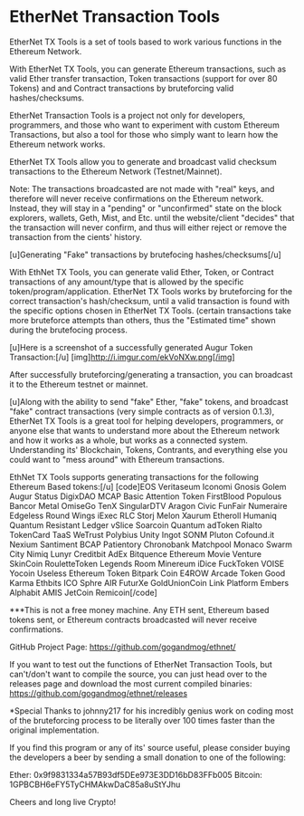 # EtherNet Transaction Tools

EtherNet TX Tools is a set of tools based to work various functions in the Ethereum Network.

With EtherNet TX Tools, you can generate Ethereum transactions, such as valid Ether transfer transaction, Token transactions (support for over 80 Tokens) and and Contract transactions by bruteforcing valid hashes/checksums.

EtherNet Transaction Tools is a project not only for developers, programmers, and those who want to experiment with custom Ethereum Transactions, but also a tool for those who simply want to learn how the Ethereum network works.

EtherNet TX Tools allow you to generate and broadcast valid checksum transactions to the Ethereum Network (Testnet/Mainnet).

Note: The transactions broadcasted are not made with "real" keys, and therefore will never receive confirmations on the Ethereum network. Instead, they will stay in a "pending" or "unconfirmed" state on the block explorers, wallets, Geth, Mist, and Etc. until the website/client "decides" that the transaction will never confirm, and thus will either reject or remove the transaction from the cients' history.

[u]Generating "Fake" transactions by brutefocing hashes/checksums[/u]

With EthNet TX Tools, you can generate valid Ether, Token, or Contract transactions of any amount/type that is allowed by the specific token/program/application. EtherNet TX Tools works by bruteforcing for the correct transaction's hash/checksum, until a valid transaction is found with the specific options chosen in EtherNet TX Tools. (certain transactions take more bruteforce attempts than others, thus the "Estimated time" shown during the brutefocing process.

[u]Here is a screenshot of a successfully generated Augur Token Transaction:[/u]
[img]http://i.imgur.com/ekVoNXw.png[/img]

After successfully bruteforcing/generating a transaction, you can broadcast it to the Ethereum testnet or mainnet.

[u]Along with the ability to send "fake" Ether, "fake" tokens, and broadcast "fake" contract transactions (very simple contracts as of version 0.1.3), EtherNet TX Tools is a great tool for helping developers, programmers, or anyone else that wants to understand more about the Ethereum network and how it works as a whole, but works as a connected system. Understanding its' Blockchain, Tokens, Contrants, and everything else you could want to "mess around" with Ethereum transactions.

EthNet TX Tools supports generating transactions for the following Ethereum Based tokens:[/u]
[code]EOS
Veritaseum
Iconomi
Gnosis
Golem
Augur
Status
DigixDAO
MCAP
Basic Attention Token
FirstBlood
Populous
Bancor
Metal
OmiseGo
TenX
SingularDTV
Aragon
Civic
FunFair
Numeraire
Edgeless
Round
Wings
iExec RLC
Storj
Melon
Xaurum
Etheroll
Humaniq
Quantum Resistant Ledger
vSlice
Soarcoin
Quantum
adToken
Rialto
TokenCard
TaaS
WeTrust
Polybius
Unity Ingot
SONM
Pluton
Cofound.it
Nexium
Santiment
BCAP
Patientory
Chronobank
Matchpool
Monaco
Swarm City
Nimiq
Lunyr
Creditbit
AdEx
Bitquence
Ethereum Movie Venture
SkinCoin
RouletteToken
Legends Room
Minereum
iDice
FuckToken
VOISE
Yocoin
Useless Ethereum Token
Bitpark Coin
E4ROW
Arcade Token
Good Karma
Ethbits
ICO
Sphre AIR
FuturXe
GoldUnionCoin
Link Platform
Embers
Alphabit
AMIS
JetCoin
Remicoin[/code]

***This is not a free money machine. Any ETH sent, Ethereum based tokens sent, or Ethereum contracts broadcasted will never receive confirmations.

GitHub Project Page: https://github.com/gogandmog/ethnet/

If you want to test out the functions of EtherNet Transaction Tools, but can't/don't want to compile the source, you can just head over to the releases page and download the most current compiled binaries: https://github.com/gogandmog/ethnet/releases

*Special Thanks to johnny217 for his incredibly genius work on coding most of the bruteforcing process to be literally over 100 times faster than the original implementation.

If you find this program or any of its' source useful, please consider buying the developers a beer by sending a small donation to one of the following:

Ether: 0x9f9831334a57B93df5DEe973E3DD16bD83FFb005
Bitcoin: 1GPBCBH6eFY5TyCHMAkwDaC85a8uStYJhu

Cheers and long live Crypto!
